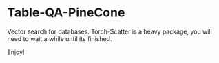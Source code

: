 # Table-QA-PineCone
Vector search for databases.
Torch-Scatter is a heavy package, you will need to wait a while until its finished. 

Enjoy!
